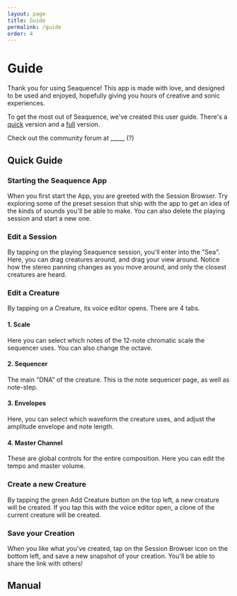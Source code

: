 ```yaml
---
layout: page
title: Guide
permalink: /guide
order: 4
---
```


# Guide

Thank you for using Seaquence! This app is made with love, and designed to be used and enjoyed, hopefully giving you hours of creative and sonic experiences.

To get the most out of Seaquence, we've created this user guide. There's a [quick](#quick) version and a [full](#full) version.

Check out the community forum at _____ (?)

<a name="quick"></a>

## Quick Guide

### Starting the Seaquence App

When you first start the App, you are greeted with the Session Browser. Try exploring some of the preset session that ship with the app to get an idea of the kinds of sounds you'll be able to make. You can also delete the playing session and start a new one.

### Edit a Session

By tapping on the playing Seaquence session, you'll enter into the "Sea". Here, you can drag creatures around, and drag your view around. Notice how the stereo panning changes as you move around, and only the closest creatures are heard.

### Edit a Creature

By tapping on a Creature, its voice editor opens. There are 4 tabs.

#### 1. Scale

Here you can select which notes of the 12-note chromatic scale the sequencer uses. You can also change the octave.

#### 2. Sequencer

The main "DNA" of the creature. This is the note sequencer page, as well as note-step.

#### 3. Envelopes

Here, you can select which waveform the creature uses, and adjust the amplitude envelope and note length.

#### 4. Master Channel

These are global controls for the entire composition. Here you can edit the tempo and master volume.

### Create a new Creature

By tapping the green Add Creature button on the top left, a new creature will be created. If you tap this with the voice editor open, a clone of the current creature will be created.

### Save your Creation

When you like what you've created, tap on the Session Browser icon on the bottom left, and save a new snapshot of your creation. You'll be able to share the link with others!


<a name="full"></a>

## Manual


<br />
<br />
<br />
<br />
<br />
<br />
<br />
<br />
<br />
<br />
<br />
<br />
<br />
<br />
<br />
<br />
<br />
<br />
<br />
<br />
<br />
<br />
<br />
<br />


